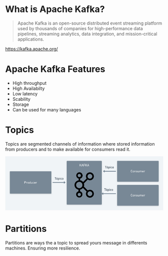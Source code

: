 # What is Apache Kafka?
> Apache Kafka is an open-source distributed event streaming platform used by thousands of companies for high-performance data pipelines, streaming analytics, data integration, and mission-critical applications.

https://kafka.apache.org/

# Apache Kafka Features
- High throughput
- High Availabilty
- Low latency
- Scability
- Storage
- Can be used for many languages

# Topics
Topics are segmented channels of information where stored information from producers and to make available for consumers read it.

![](./images/topics.png)

# Partitions
Partitions are ways the a topic to spread yours message in differents machines. Ensuring more resilience.

